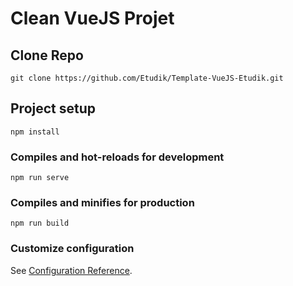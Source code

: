 # Clean VueJS Projet


## Clone Repo
```
git clone https://github.com/Etudik/Template-VueJS-Etudik.git
```

## Project setup
```
npm install
```

### Compiles and hot-reloads for development
```
npm run serve
```

### Compiles and minifies for production
```
npm run build
```

### Customize configuration
See [Configuration Reference](https://cli.vuejs.org/config/).

